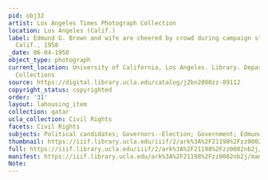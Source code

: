 ```yaml
---
pid: obj32
artist: Los Angeles Times Photograph Collection
location: Los Angeles (Calif.)
label: Edmund G. Brown and wife are cheered by crowd during campaign stop in Los Angeles,
  Calif., 1958
_date: 06-04-1958
object_type: photograph
current_location: University of California, Los Angeles. Library. Department of Special
  Collections
source: https://digital.library.ucla.edu/catalog/j2bn2000zz-89112
copyright_status: copyrighted
order: '31'
layout: lahousing_item
collection: qatar
ucla_collection: Civil Rights
facets: Civil Rights
subjects: Political candidates; Governors--Election; Government; Edmund G. Brown
thumbnail: https://iiif.library.ucla.edu/iiif/2/ark%3A%2F21198%2Fzz0002nb2j/full/250,/0/default.jpg
full: https://iiif.library.ucla.edu/iiif/2/ark%3A%2F21198%2Fzz0002nb2j/full/full/0/default.jpg
manifest: https://iiif.library.ucla.edu/ark%3A%2F21198%2Fzz0002nb2j/manifest
Note: 
---
```


